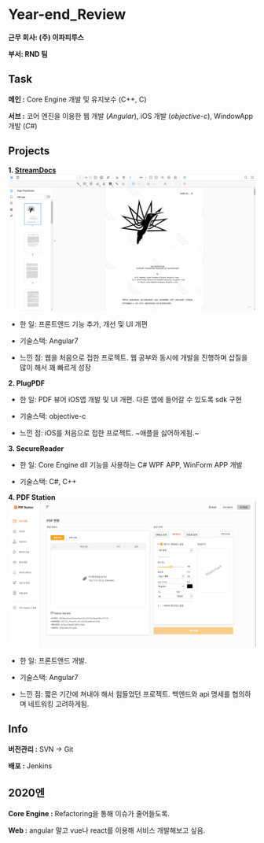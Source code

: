 # Year-end_Review

**근무 회사: (주) 이파피루스**

**부서: RND 팀** 

## Task

**메인 :** Core Engine 개발 및 유지보수 (C++, C)

**서브 :** 코어 엔진을 이용한 웹 개발 (*Angular*), iOS 개발 (*objective-c*), WindowApp 개발 (*C#*)

## Projects

**1. [StreamDocs](https://demo.streamdocs.io/streamdocs/view/demo/home)**
![StreamDocs](/streamdocs.png "")

  - 한 일: 프론트앤드 기능 추가, 개선 및 UI 개편
  
  - 기술스택: Angular7
  
  - 느낀 점: 웹을 처음으로 접한 프로젝트. 웹 공부와 동시에 개발을 진행하며 삽질을 많이 해서 꽤 빠르게 성장

**2. PlugPDF**

  - 한 일: PDF 뷰어 iOS앱 개발 및 UI 개편. 다른 앱에 들어갈 수 있도록 sdk 구현
  
  - 기술스택: objective-c
  
  - 느낀 점: iOS를 처음으로 접한 프로젝트. ~애플을 싫어하게됨.~

**3. SecureReader**

  - 한 일: Core Engine dll 기능을 사용하는 C# WPF APP, WinForm APP 개발

  - 기술스택: C#, C++
  
  
**4. PDF Station**
![PDF Station](/pdfstation.png "")

  - 한 일: 프론트앤드 개발.
  
  - 기술스택: Angular7
  
  - 느낀 점: 짧은 기간에 쳐내야 해서 힘들었던 프로젝트. 백엔드와 api 명세를 협의하며 네트워킹 고려하게됨.

## Info

**버전관리 :** SVN -> Git

**배포 :** Jenkins

## 2020엔

**Core Engine :** Refactoring을 통해 이슈가 줄어들도록.

**Web :** angular 말고 vue나 react를 이용해 서비스 개발해보고 싶음.

